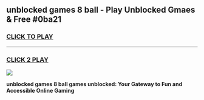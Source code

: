 
## unblocked games 8 ball - Play Unblocked Gmaes & Free #0ba21
<h3>
<a href="https://premium.freeplayer.one?title=unblocked_games_8_ball&ref=03M">CLICK TO PLAY</a></h3>
<hr>

<h3>
<a href="https://premium.freeplayer.one?title=unblocked_games_8_ball&ref=03M">CLICK 2 PLAY</a>
  
</h3>

<a href="https://premium.freeplayer.one?title=unblocked_games_8_ball&ref=03M"><img src="https://clearcache.store/games.png"></a>


**unblocked games 8 ball games unblocked: Your Gateway to Fun and Accessible Online Gaming**
